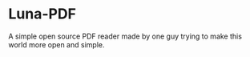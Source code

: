 # Luna-PDF
A simple open source PDF reader made by one guy trying to make this world more open and simple.
